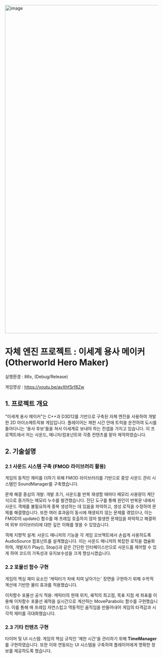 
<img width="1920" height="1080" alt="image" src="https://github.com/user-attachments/assets/ad7f6a6a-d1e1-487f-9bfb-2509b38a45f0" />

# 자체 엔진 프로젝트 : 이세계 용사 메이커 (Otherworld Hero Maker)

실행환경 : 86x, (Debug/Release)

게임영상 : https://youtu.be/avXhfSrf8Zw

## 1. 프로젝트 개요
"이세계 용사 메이커"는 C++과 D3D12를 기반으로 구축된 자체 엔진을 사용하여 개발한 2D 아이소메트릭뷰 게임입니다. 플레이어는 제한 시간 안에 트럭을 운전하여 도시를 돌아다니는 '용사 후보'들을 쳐서 이세계로 보내야 하는 컨셉을 가지고 있습니다. 
이 프로젝트에서 저는 사운드, 매니저/컴포넌트와 각종 컨텐츠를 맡아 제작하였습니다.

## 2. 기술설명
  ### 2.1 사운드 시스템 구축 (FMOD 라이브러리 활용)
게임의 동적인 재미를 더하기 위해 FMOD 라이브러리를 기반으로 중앙 사운드 관리 시스템인 SoundManager를 구축했습니다.

문제 해결 중심의 개발: 개발 초기, 사운드를 반복 재생할 때마다 메모리 사용량이 계단식으로 증가하는 메모리 누수를 발견했습니다. 진단 도구를 통해 원인이 반복문 내에서 사운드 객체를 불필요하게 중복 생성하는 데 있음을 파악하고, 생성 로직을 수정하여 문제를 해결했습니다. 또한 여러 효과음이 동시에 재생되지 않는 문제를 겪었으나, 이는 FMOD의 update() 함수를 매 프레임 호출하지 않아 발생한 문제임을 파악하고 해결하며 외부 라이브러리에 대한 깊은 이해를 쌓을 수 있었습니다.

객체 지향적 설계: 사운드 매니저의 기능을 각 게임 오브젝트에서 손쉽게 사용하도록 AudioSource 컴포넌트를 설계했습니다. 이는 사운드 매니저의 복잡한 로직을 캡슐화하여, 개발자가 Play(), Stop()과 같은 간단한 인터페이스만으로 사운드를 제어할 수 있게 하여 코드의 가독성과 유지보수성을 크게 향상시켰습니다.

  ### 2.2 포물선 함수 구현
게임의 핵심 재미 요소인 '캐릭터가 차에 치여 날아가는' 장면을 구현하기 위해 수학적 계산에 기반한 물리 효과를 적용했습니다.

이차함수 포물선 공식 적용: 캐릭터의 현재 위치, 궤적의 최고점, 목표 지점 세 좌표를 이용해 이차함수 포물선 궤적을 실시간으로 계산하는 MoveParabolic 함수를 구현했습니다. 이를 통해 매 프레임 자연스럽고 역동적인 움직임을 만들어내어 게임의 타격감과 시각적 재미를 극대화했습니다.

  ### 2.3 기타 컨텐츠 구현
타이머 및 UI 시스템: 게임의 핵심 규칙인 '제한 시간'을 관리하기 위해 **TimeManager**를 구현하였습니다. 또한 이와 연동되는 UI 시스템을 구축하여 플레이어에게 명확한 정보를 제공하도록 했습니다.
